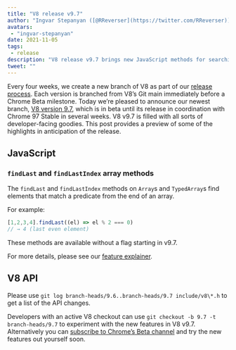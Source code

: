 ```yaml
---
title: "V8 release v9.7"
author: "Ingvar Stepanyan ([@RReverser](https://twitter.com/RReverser))"
avatars: 
 - "ingvar-stepanyan"
date: 2021-11-05
tags: 
 - release
description: "V8 release v9.7 brings new JavaScript methods for searching backwards in arrays."
tweet: ""
---
```

Every four weeks, we create a new branch of V8 as part of our [release process](https://v8.dev/docs/release-process). Each version is branched from V8’s Git main immediately before a Chrome Beta milestone. Today we’re pleased to announce our newest branch, [V8 version 9.7](https://chromium.googlesource.com/v8/v8.git/+log/branch-heads/9.7), which is in beta until its release in coordination with Chrome 97 Stable in several weeks. V8 v9.7 is filled with all sorts of developer-facing goodies. This post provides a preview of some of the highlights in anticipation of the release.

<!--truncate-->
## JavaScript

### `findLast` and `findLastIndex` array methods

The `findLast` and `findLastIndex` methods on `Array`s and `TypedArray`s find elements that match a predicate from the end of an array.

For example:

```js
[1,2,3,4].findLast((el) => el % 2 === 0)
// → 4 (last even element)
```

These methods are available without a flag starting in v9.7.

For more details, please see our [feature explainer](https://v8.dev/features/finding-in-arrays#finding-elements-from-the-end).

## V8 API

Please use `git log branch-heads/9.6..branch-heads/9.7 include/v8\*.h` to get a list of the API changes.

Developers with an active V8 checkout can use `git checkout -b 9.7 -t branch-heads/9.7` to experiment with the new features in V8 v9.7. Alternatively you can [subscribe to Chrome’s Beta channel](https://www.google.com/chrome/browser/beta.html) and try the new features out yourself soon.
